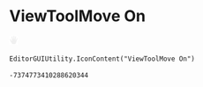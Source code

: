 # ViewToolMove On
![](/img/ViewToolMove%20On.png)

``` CSharp
EditorGUIUtility.IconContent("ViewToolMove On")
```
```
-7374773410288620344
```

